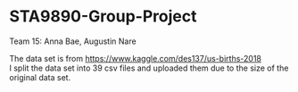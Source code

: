 # STA9890-Group-Project
Team 15: Anna Bae, Augustin Nare

The data set is from https://www.kaggle.com/des137/us-births-2018 <br>
I split the data set into 39 csv files and uploaded them due to the size of the original data set. 
